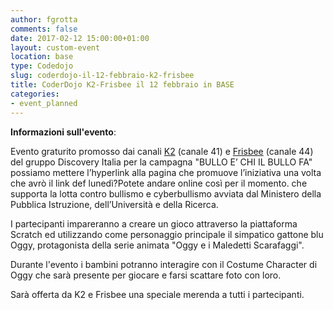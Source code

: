 ```yaml
---
author: fgrotta
comments: false
date: 2017-02-12 15:00:00+01:00
layout: custom-event
location: base
type: Codedojo
slug: coderdojo-il-12-febbraio-k2-frisbee
title: CoderDojo K2-Frisbee il 12 febbraio in BASE
categories:
- event_planned
---
```



**Informazioni sull'evento**:

Evento graturito promosso dai canali [K2](http://www.k2tv.it/) (canale 41) e [Frisbee](http://www.frisbeetv.it/) (canale 44) del gruppo Discovery Italia per la campagna "BULLO E’ CHI IL BULLO FA" possiamo mettere l’hyperlink alla pagina che promuove l’iniziativa una volta che avrò il link def lunedì?Potete andare online così per il momento. che supporta la lotta contro bullismo e cyberbullismo avviata dal Ministero della Pubblica Istruzione, dell’Università e della Ricerca. 
 
I partecipanti impareranno a creare un gioco attraverso la piattaforma Scratch ed utilizzando come personaggio principale il simpatico gattone blu Oggy, protagonista della serie animata "Oggy e i Maledetti Scarafaggi".
 
Durante l'evento i bambini potranno interagire con il Costume Character di Oggy che sarà presente per giocare e farsi scattare foto con loro.
 
Sarà offerta da K2 e Frisbee una speciale merenda a tutti i partecipanti.